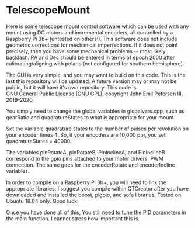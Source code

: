 # TelescopeMount

Here is some telescope mount control software which can be used with any mount using DC motors and incremental encoders,
all controlled by a Raspberry Pi 3b+ (untested on others!). This software does not include geometric corrections for 
mechanical imperfections. If it does not point precisely, then you have some mechanical problems -- most likely backlash.
RA and Dec should be entered in terms of epoch 2000 after calibrating/aligning with polaris (not configured for 
southern hemisphere).

The GUI is very simple, and you may want to build on this code. This is the last this repository will be updated.
A future version may or may not be public, but it will have it's own repository. This code is  
GNU General Public License (GNU GPL), copyright John Emil Petersen III, 2019-2020.

You simply need to change the global variables in globalvars.cpp, such as gearRatio and quadratureStates to what is 
appropriate for your mount.

Set the variable quadrature states to the number of pulses per revolution on your encoder times 4. So, if your encoders are
10,000 ppr, you set quadratureStates = 40000.

The variables pinRotateA, pinRotateB, PinInclineA, and PinInclineB correspond to the gpio pins attached to your
motor drivers' PWM connection. The same goes for the encoderRotate and encoderIncline variables.

In order to compile on a Raspberry Pi 3b+, you will need to link the appropriate libraries. I suggest you compile
within QTCreator after you have downloaded and installed the boost, pigpio, and sofa libraries. Tested on Ubuntu 18.04 only.
Good luck.

Once you have done all of this, You still need to tune the PID parameters in the main function. I cannot stress how
important this is.

